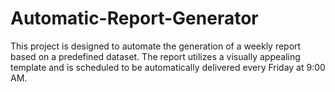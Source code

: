 # Automatic-Report-Generator
This project is designed to automate the generation of a weekly report based on a predefined dataset. The report utilizes a visually appealing template and is scheduled to be automatically delivered every Friday at 9:00 AM.
